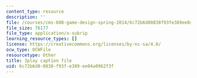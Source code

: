 ```yaml
---
content_type: resource
description: ''
file: /courses/cms-608-game-design-spring-2014/6c72b6d80838f93fe389ee04a0962f3f_1506695.srt
file_size: 76177
file_type: application/x-subrip
learning_resource_types: []
license: https://creativecommons.org/licenses/by-nc-sa/4.0/
ocw_type: OCWFile
resourcetype: Other
title: 3play caption file
uid: 6c72b6d8-0838-f93f-e389-ee04a0962f3f
---
```

